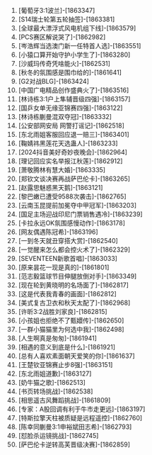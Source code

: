 
1. [葡萄牙3:1波兰]-[1863347]
1. [S14瑞士轮第五轮抽签]-[1863381]
1. [全球最大漂浮式风电机组下线]-[1863579]
1. [PCS赛区解说哭了]-[1862982]
1. [岑浩辉当选澳门新一任特首人选]-[1863551]
1. [小猿口算开始守护小学生了]-[1863280]
1. [沙威玛传奇凭啥能火]-[1862531]
1. [秋冬的氛围感是围巾给的]-[1861641]
1. [G2对战BLG]-[1863424]
1. [中国广电精品创作盛典火了]-[1863516]
1. [林诗栋3:1户上隼辅晋级四强]-[1863157]
1. [国乒女单无缘亚锦赛四强]-[1863122]
1. [林诗栋蒯曼混双夺冠]-[1863332]
1. [公安部网安局 网警打谣记]-[1862518]
1. [东北雨姐客服回应退一赔三]-[1863401]
1. [鞠婧祎黑莲花天选蛊人]-[1863233]
1. [2024抖音美好奇妙夜晚会]-[1862964]
1. [理记回应实名举报江秋莲]-[1862912]
1. [萧敬腾林有慧大婚]-[1863335]
1. [郑钦文谈决赛再战萨巴伦卡]-[1863265]
1. [赵露思魅惑黑天鹅]-[1863121]
1. [黎巴嫩已遭受9588次袭击]-[1862765]
1. [云南玉昆提前加冕夺中甲冠军]-[1863203]
1. [国足主场迎战印尼门票销售遇冷]-[1863239]
1. [卡拉永远OK氛围感慢动作]-[1863178]
1. [网友偶遇陈冠希]-[1863196]
1. [一到冬天就丑穿搭大赏]-[1862540]
1. [一觉醒来怎么都会控火术了]-[1862329]
1. [SEVENTEEN新歌首唱]-[1863033]
1. [原来昙花一现是真的]-[1861801]
1. [范志毅篮球节目伸腿放倒对手]-[1863349]
1. [现在轮到黄晓明的名场面了]-[1862817]
1. [这是代表我青春的画面]-[1862812]
1. [美式复古卫衣和秋天太配了]-[1862968]
1. [许昕3:2战胜刘家良]-[1862815]
1. [小孩姐也拒绝不了甄嬛传]-[1862650]
1. [一群小猫猫里为何选中我]-[1862498]
1. [人生啊真是匆匆]-[1861941]
1. [相遇的意义到底是什么]-[1861921]
1. [总有人喜欢素面朝天爱笑的你]-[1861637]
1. [王楚钦亚锦赛止步8强]-[1863151]
1. [东北雨姐道歉]-[1863127]
1. [奶牛猫之歌]-[1862513]
1. [书页转场挑战]-[1862538]
1. [相思遥古风舞蹈挑战]-[1861809]
1. [专家：A股回调有利于牛市走更远]-[1863197]
1. [特斯拉擎天柱被质疑是远程遥控]-[1862760]
1. [陈幸同蒯曼3:1申裕斌田志希]-[1862793]
1. [怼脸杀运镜挑战]-[1862745]
1. [萨巴伦卡逆转高芙晋级决赛]-[1862859]